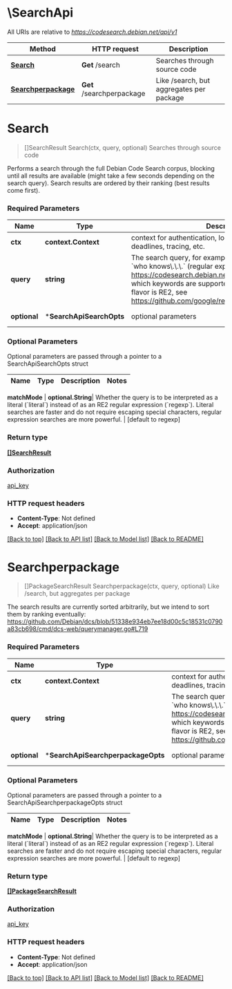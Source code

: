 # \SearchApi

All URIs are relative to *https://codesearch.debian.net/api/v1*

Method | HTTP request | Description
------------- | ------------- | -------------
[**Search**](SearchApi.md#Search) | **Get** /search | Searches through source code
[**Searchperpackage**](SearchApi.md#Searchperpackage) | **Get** /searchperpackage | Like /search, but aggregates per package


# **Search**
> []SearchResult Search(ctx, query, optional)
Searches through source code

Performs a search through the full Debian Code Search corpus, blocking until all results are available (might take a few seconds depending on the search query).  Search results are ordered by their ranking (best results come first).

### Required Parameters

Name | Type | Description  | Notes
------------- | ------------- | ------------- | -------------
 **ctx** | **context.Context** | context for authentication, logging, cancellation, deadlines, tracing, etc.
  **query** | **string**| The search query, for example &#x60;who knows...&#x60; (literal) or &#x60;who knows\\.\\.\\.&#x60; (regular expression). See https://codesearch.debian.net/faq for more details about which keywords are supported. The regular expression flavor is RE2, see https://github.com/google/re2/blob/master/doc/syntax.txt | 
 **optional** | ***SearchApiSearchOpts** | optional parameters | nil if no parameters

### Optional Parameters
Optional parameters are passed through a pointer to a SearchApiSearchOpts struct

Name | Type | Description  | Notes
------------- | ------------- | ------------- | -------------

 **matchMode** | **optional.String**| Whether the query is to be interpreted as a literal (&#x60;literal&#x60;) instead of as an RE2 regular expression (&#x60;regexp&#x60;). Literal searches are faster and do not require escaping special characters, regular expression searches are more powerful. | [default to regexp]

### Return type

[**[]SearchResult**](SearchResult.md)

### Authorization

[api_key](../README.md#api_key)

### HTTP request headers

 - **Content-Type**: Not defined
 - **Accept**: application/json

[[Back to top]](#) [[Back to API list]](../README.md#documentation-for-api-endpoints) [[Back to Model list]](../README.md#documentation-for-models) [[Back to README]](../README.md)

# **Searchperpackage**
> []PackageSearchResult Searchperpackage(ctx, query, optional)
Like /search, but aggregates per package

The search results are currently sorted arbitrarily, but we intend to sort them by ranking eventually: https://github.com/Debian/dcs/blob/51338e934eb7ee18d00c5c18531c0790a83cb698/cmd/dcs-web/querymanager.go#L719

### Required Parameters

Name | Type | Description  | Notes
------------- | ------------- | ------------- | -------------
 **ctx** | **context.Context** | context for authentication, logging, cancellation, deadlines, tracing, etc.
  **query** | **string**| The search query, for example &#x60;who knows...&#x60; (literal) or &#x60;who knows\\.\\.\\.&#x60; (regular expression). See https://codesearch.debian.net/faq for more details about which keywords are supported. The regular expression flavor is RE2, see https://github.com/google/re2/blob/master/doc/syntax.txt | 
 **optional** | ***SearchApiSearchperpackageOpts** | optional parameters | nil if no parameters

### Optional Parameters
Optional parameters are passed through a pointer to a SearchApiSearchperpackageOpts struct

Name | Type | Description  | Notes
------------- | ------------- | ------------- | -------------

 **matchMode** | **optional.String**| Whether the query is to be interpreted as a literal (&#x60;literal&#x60;) instead of as an RE2 regular expression (&#x60;regexp&#x60;). Literal searches are faster and do not require escaping special characters, regular expression searches are more powerful. | [default to regexp]

### Return type

[**[]PackageSearchResult**](PackageSearchResult.md)

### Authorization

[api_key](../README.md#api_key)

### HTTP request headers

 - **Content-Type**: Not defined
 - **Accept**: application/json

[[Back to top]](#) [[Back to API list]](../README.md#documentation-for-api-endpoints) [[Back to Model list]](../README.md#documentation-for-models) [[Back to README]](../README.md)

